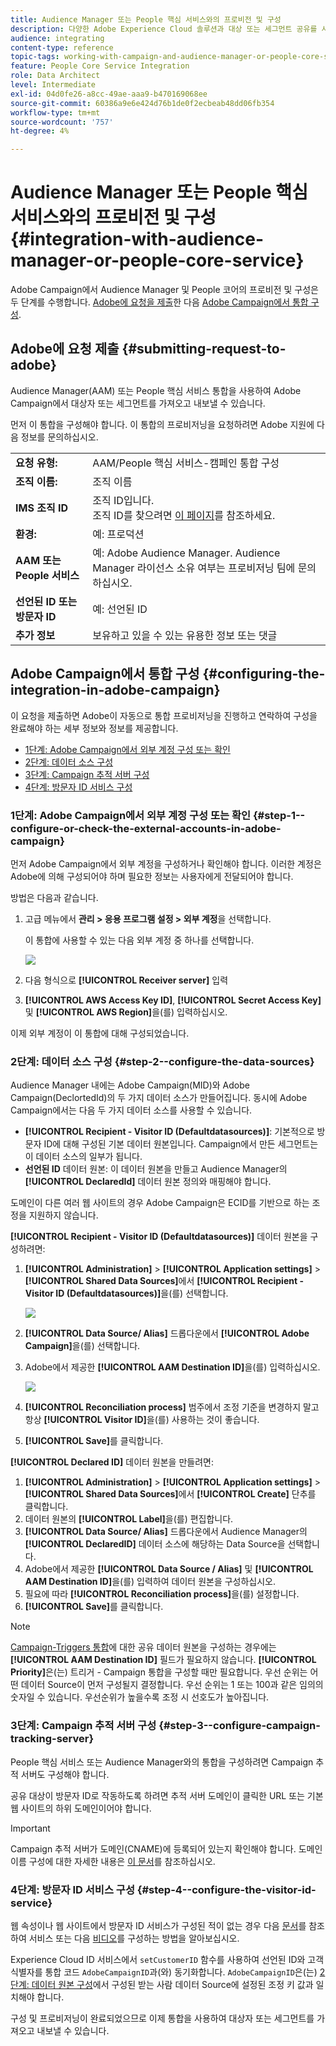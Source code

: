 ```yaml
---
title: Audience Manager 또는 People 핵심 서비스와의 프로비전 및 구성
description: 다양한 Adobe Experience Cloud 솔루션과 대상 또는 세그먼트 공유를 시작하기 위해 Audience Manager/사람 핵심 서비스 통합을 구성하는 방법에 대해 알아봅니다.
audience: integrating
content-type: reference
topic-tags: working-with-campaign-and-audience-manager-or-people-core-service
feature: People Core Service Integration
role: Data Architect
level: Intermediate
exl-id: 04d0fe26-a8cc-49ae-aaa9-b470169068ee
source-git-commit: 60386a9e6e424d76b1de0f2ecbeab48dd06fb354
workflow-type: tm+mt
source-wordcount: '757'
ht-degree: 4%

---
```


# Audience Manager 또는 People 핵심 서비스와의 프로비전 및 구성{#integration-with-audience-manager-or-people-core-service}

Adobe Campaign에서 Audience Manager 및 People 코어의 프로비전 및 구성은 두 단계를 수행합니다. [Adobe에 요청을 제출](#submitting-request-to-adobe)한 다음 [Adobe Campaign에서 통합 구성](#configuring-the-integration-in-adobe-campaign).

## Adobe에 요청 제출 {#submitting-request-to-adobe}

Audience Manager(AAM) 또는 People 핵심 서비스 통합을 사용하여 Adobe Campaign에서 대상자 또는 세그먼트를 가져오고 내보낼 수 있습니다.

먼저 이 통합을 구성해야 합니다. 이 통합의 프로비저닝을 요청하려면 Adobe 지원에 다음 정보를 문의하십시오.

<table> 
 <tbody> 
  <tr> 
   <td> <strong>요청 유형:</strong><br /> </td> 
   <td> AAM/People 핵심 서비스-캠페인 통합 구성 </td> 
  </tr> 
  <tr> 
   <td> <strong>조직 이름:</strong><br /> </td> 
   <td> 조직 이름 </td> 
  </tr> 
  <tr> 
   <td> <strong>IMS 조직 ID</strong><br /> </td> 
   <td> 조직 ID입니다. <br> 조직 ID를 찾으려면 <a href="https://experienceleague.adobe.com/docs/core-services/interface/administration/organizations.html?lang=ko">이 페이지</a>를 참조하세요.</td> 
  </tr> 
  <tr> 
   <td> <strong>환경:</strong><br /> </td> 
   <td> 예: 프로덕션 </td> 
  </tr> 
  <tr> 
   <td> <strong>AAM 또는 People 서비스</strong><br /> </td> 
   <td> 예: Adobe Audience Manager. Audience Manager 라이선스 소유 여부는 프로비저닝 팀에 문의하십시오.</td> 
  </tr> 
  <tr> 
   <td> <strong>선언된 ID 또는 방문자 ID</strong><br /> </td> 
   <td> 예: 선언된 ID </td> 
  </tr> 
  <tr> 
   <td> <strong>추가 정보</strong><br /> </td> 
   <td> 보유하고 있을 수 있는 유용한 정보 또는 댓글 </td> 
  </tr> 
 </tbody> 
</table>

## Adobe Campaign에서 통합 구성 {#configuring-the-integration-in-adobe-campaign}

이 요청을 제출하면 Adobe이 자동으로 통합 프로비저닝을 진행하고 연락하여 구성을 완료해야 하는 세부 정보와 정보를 제공합니다.

* [1단계: Adobe Campaign에서 외부 계정 구성 또는 확인](#step-1--configure-or-check-the-external-accounts-in-adobe-campaign)
* [2단계: 데이터 소스 구성](#step-2--configure-the-data-sources)
* [3단계: Campaign 추적 서버 구성](#step-3--configure-campaign-tracking-server)
* [4단계: 방문자 ID 서비스 구성](#step-4--configure-the-visitor-id-service)

### 1단계: Adobe Campaign에서 외부 계정 구성 또는 확인 {#step-1--configure-or-check-the-external-accounts-in-adobe-campaign}

먼저 Adobe Campaign에서 외부 계정을 구성하거나 확인해야 합니다. 이러한 계정은 Adobe에 의해 구성되어야 하며 필요한 정보는 사용자에게 전달되어야 합니다.

방법은 다음과 같습니다.

1. 고급 메뉴에서 **관리 > 응용 프로그램 설정 > 외부 계정**&#x200B;을 선택합니다.

   이 통합에 사용할 수 있는 다음 외부 계정 중 하나를 선택합니다.

   ![](assets/integration_aam_1.png)

1. 다음 형식으로 **[!UICONTROL Receiver server]** 입력
1. **[!UICONTROL AWS Access Key ID]**, **[!UICONTROL Secret Access Key]** 및 **[!UICONTROL AWS Region]**&#x200B;을(를) 입력하십시오.

이제 외부 계정이 이 통합에 대해 구성되었습니다.

### 2단계: 데이터 소스 구성 {#step-2--configure-the-data-sources}

Audience Manager 내에는 Adobe Campaign(MID)와 Adobe Campaign(DeclortedId)의 두 가지 데이터 소스가 만들어집니다. 동시에 Adobe Campaign에서는 다음 두 가지 데이터 소스를 사용할 수 있습니다.

* **[!UICONTROL Recipient - Visitor ID (Defaultdatasources)]**: 기본적으로 방문자 ID에 대해 구성된 기본 데이터 원본입니다. Campaign에서 만든 세그먼트는 이 데이터 소스의 일부가 됩니다.
* **선언된 ID** 데이터 원본: 이 데이터 원본을 만들고 Audience Manager의 **[!UICONTROL DeclaredId]** 데이터 원본 정의와 매핑해야 합니다.

도메인이 다른 여러 웹 사이트의 경우 Adobe Campaign은 ECID를 기반으로 하는 조정을 지원하지 않습니다.

**[!UICONTROL Recipient - Visitor ID (Defaultdatasources)]** 데이터 원본을 구성하려면:

1. **[!UICONTROL Administration]** > **[!UICONTROL Application settings]** > **[!UICONTROL Shared Data Sources]**&#x200B;에서 **[!UICONTROL Recipient - Visitor ID (Defaultdatasources)]**&#x200B;을(를) 선택합니다.

   ![](assets/integration_aam_2.png)

1. **[!UICONTROL Data Source/ Alias]** 드롭다운에서 **[!UICONTROL Adobe Campaign]**&#x200B;을(를) 선택합니다.
1. Adobe에서 제공한 **[!UICONTROL AAM Destination ID]**&#x200B;을(를) 입력하십시오.

   ![](assets/integration_aam_3.png)

1. **[!UICONTROL Reconciliation process]** 범주에서 조정 기준을 변경하지 말고 항상 **[!UICONTROL Visitor ID]**&#x200B;을(를) 사용하는 것이 좋습니다.
1. **[!UICONTROL Save]**&#x200B;를 클릭합니다.

**[!UICONTROL Declared ID]** 데이터 원본을 만들려면:

1. **[!UICONTROL Administration]** > **[!UICONTROL Application settings]** > **[!UICONTROL Shared Data Sources]**&#x200B;에서 **[!UICONTROL Create]** 단추를 클릭합니다.
1. 데이터 원본의 **[!UICONTROL Label]**&#x200B;을(를) 편집합니다.
1. **[!UICONTROL Data Source/ Alias]** 드롭다운에서 Audience Manager의 **[!UICONTROL DeclaredID]** 데이터 소스에 해당하는 Data Source을 선택합니다.
1. Adobe에서 제공한 **[!UICONTROL Data Source / Alias]** 및 **[!UICONTROL AAM Destination ID]**&#x200B;을(를) 입력하여 데이터 원본을 구성하십시오.
1. 필요에 따라 **[!UICONTROL Reconciliation process]**&#x200B;을(를) 설정합니다.
1. **[!UICONTROL Save]**&#x200B;를 클릭합니다.

>[!NOTE]
>
>[Campaign-Triggers 통합](../../integrating/using/configuring-triggers-in-experience-cloud.md)에 대한 공유 데이터 원본을 구성하는 경우에는 **[!UICONTROL AAM Destination ID]** 필드가 필요하지 않습니다. **[!UICONTROL Priority]**&#x200B;은(는) 트리거 - Campaign 통합을 구성할 때만 필요합니다. 우선 순위는 어떤 데이터 Source이 먼저 구성될지 결정합니다. 우선 순위는 1 또는 100과 같은 임의의 숫자일 수 있습니다. 우선순위가 높을수록 조정 시 선호도가 높아집니다.

### 3단계: Campaign 추적 서버 구성 {#step-3--configure-campaign-tracking-server}

People 핵심 서비스 또는 Audience Manager와의 통합을 구성하려면 Campaign 추적 서버도 구성해야 합니다.

공유 대상이 방문자 ID로 작동하도록 하려면 추적 서버 도메인이 클릭한 URL 또는 기본 웹 사이트의 하위 도메인이어야 합니다.

>[!IMPORTANT]
>
> Campaign 추적 서버가 도메인(CNAME)에 등록되어 있는지 확인해야 합니다. 도메인 이름 구성에 대한 자세한 내용은 [이 문서](https://helpx.adobe.com/kr/campaign/kb/domain-name-delegation.html)를 참조하십시오.

### 4단계: 방문자 ID 서비스 구성 {#step-4--configure-the-visitor-id-service}

웹 속성이나 웹 사이트에서 방문자 ID 서비스가 구성된 적이 없는 경우 다음 [문서](https://experienceleague.adobe.com/docs/id-service/using/implementation/setup-aam-analytics.html?lang=ko)를 참조하여 서비스 또는 다음 [비디오](https://helpx.adobe.com/marketing-cloud/how-to/email-marketing.html#step-two)를 구성하는 방법을 알아보십시오.

Experience Cloud ID 서비스에서 `setCustomerID` 함수를 사용하여 선언된 ID와 고객 식별자를 통합 코드 `AdobeCampaignID`과(와) 동기화합니다. `AdobeCampaignID`은(는) [2단계: 데이터 원본 구성](#step-2--configure-the-data-sources)에서 구성된 받는 사람 데이터 Source에 설정된 조정 키 값과 일치해야 합니다.

구성 및 프로비저닝이 완료되었으므로 이제 통합을 사용하여 대상자 또는 세그먼트를 가져오고 내보낼 수 있습니다.
